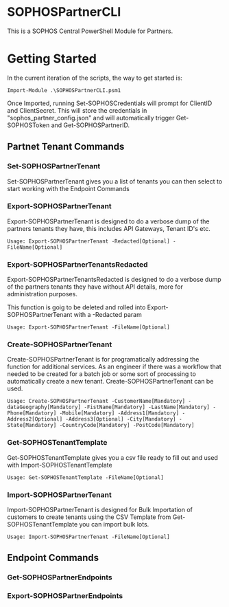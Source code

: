 # SOPHOSPartnerCLI
This is a SOPHOS Central PowerShell Module for Partners.

# Getting Started

In the current iteration of the scripts, the way to get started is:

```Import-Module .\SOPHOSPartnerCLI.psm1```

Once Imported, running Set-SOPHOSCredentials will prompt for ClientID and ClientSecret. This will store the credentials in "sophos_partner_config.json" and will automatically trigger Get-SOPHOSToken and Get-SOPHOSPartnerID.

## Partnet Tenant Commands

### Set-SOPHOSPartnerTenant
Set-SOPHOSPartnerTenant gives you a list of tenants you can then select to start working with the Endpoint Commands

### Export-SOPHOSPartnerTenant
Export-SOPHOSPartnerTenant is designed to do a verbose dump of the partners tenants they have, this includes API Gateways, Tenant ID's etc.

```Usage: Export-SOPHOSPartnerTenant -Redacted[Optional] -FileName[Optional]```

### Export-SOPHOSPartnerTenantsRedacted
Export-SOPHOSPartnerTenantsRedacted is designed to do a verbose dump of the partners tenants they have without API details, more for administration purposes.

This function is goig to be deleted and rolled into Export-SOPHOSPartnerTenant with a -Redacted param

```Usage: Export-SOPHOSPartnerTenant -FileName[Optional]```

### Create-SOPHOSPartnerTenant
Create-SOPHOSPartnerTenant is for programatically addressing the function for additional services. As an engineer if there was a workflow that needed to be created for a batch job or some sort of processing to automatically create a new tenant. Create-SOPHOSPartnerTenant can be used.

```Usage: Create-SOPHOSPartnerTenant -CustomerName[Mandatory] -dataGeography[Mandatory] -FistName[Mandatory] -LastName[Mandatory] -Phone[Mandatory] -Mobile[Mandatory] -Address1[Mandatory] -Address2[Optional] -Address3[Optional] -City[Mandatory] -State[Mandatory] -CountryCode[Mandatory] -PostCode[Mandatory]```


### Get-SOPHOSTenantTemplate
Get-SOPHOSTenantTemplate gives you a csv file ready to fill out and used with Import-SOPHOSTenantTemplate

```Usage: Get-SOPHOSTenantTemplate -FileName[Optional]```

### Import-SOPHOSPartnerTenant
Import-SOPHOSPartnerTenant is designed for Bulk Importation of customers to create tenants using the CSV Template from Get-SOPHOSTenantTemplate you can import bulk lots.

```Usage: Import-SOPHOSPartnerTenant -FileName[Optional]```

## Endpoint Commands
### Get-SOPHOSPartnerEndpoints

### Export-SOPHOSPartnerEndpoints

